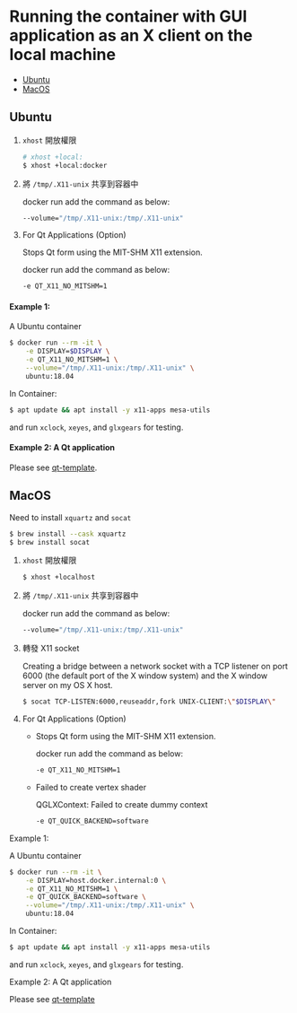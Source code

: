 # Running the container with GUI application as an X client on the local machine

- [Ubuntu](#ubuntu)
- [MacOS](#macos)

## Ubuntu

1. `xhost` 開放權限

    ```bash
    # xhost +local:
    $ xhost +local:docker
    ```

1. 將 `/tmp/.X11-unix` 共享到容器中

    docker run add the command as below:
    ```bash
    --volume="/tmp/.X11-unix:/tmp/.X11-unix"
    ```

2. For Qt Applications (Option)

    Stops Qt form using the MIT-SHM X11 extension.

    docker run add the command as below:
    ```bash
    -e QT_X11_NO_MITSHM=1
    ```

#### Example 1:

A Ubuntu container

```bash
$ docker run --rm -it \
    -e DISPLAY=$DISPLAY \
    -e QT_X11_NO_MITSHM=1 \
    --volume="/tmp/.X11-unix:/tmp/.X11-unix" \
    ubuntu:18.04
```

In Container:

```bash
$ apt update && apt install -y x11-apps mesa-utils
```

and run `xclock`, `xeyes`, and `glxgears` for testing.

#### Example 2: A Qt application

Please see [qt-template](https://github.com/kaka-lin/qt-template/tree/master/docker).


## MacOS

Need to install `xquartz` and `socat`

```bash
$ brew install --cask xquartz
$ brew install socat
```

1. `xhost` 開放權限

    ```bash
    $ xhost +localhost
    ```

2. 將 `/tmp/.X11-unix` 共享到容器中

    docker run add the command as below:
    ```bash
    --volume="/tmp/.X11-unix:/tmp/.X11-unix"
    ```

3. 轉發 X11 socket

    Creating a bridge between a network socket with a TCP listener on port 6000 (the default port of the X window system) and the X window server on my OS X host.

   ```bash
   $ socat TCP-LISTEN:6000,reuseaddr,fork UNIX-CLIENT:\"$DISPLAY\"
   ```

4. For Qt Applications (Option)

    - Stops Qt form using the MIT-SHM X11 extension.

        docker run add the command as below:
        ```bash
        -e QT_X11_NO_MITSHM=1
        ```
    -  Failed to create vertex shader

        QGLXContext: Failed to create dummy context
        ```bash
        -e QT_QUICK_BACKEND=software
        ```

Example 1:

A Ubuntu container

```bash
$ docker run --rm -it \
    -e DISPLAY=host.docker.internal:0 \
    -e QT_X11_NO_MITSHM=1 \
    -e QT_QUICK_BACKEND=software \
    --volume="/tmp/.X11-unix:/tmp/.X11-unix" \
    ubuntu:18.04
```

In Container:

```bash
$ apt update && apt install -y x11-apps mesa-utils
```

and run `xclock`, `xeyes`, and `glxgears` for testing.

Example 2: A Qt application

Please see [qt-template](https://github.com/kaka-lin/qt-template/tree/master/docker)
